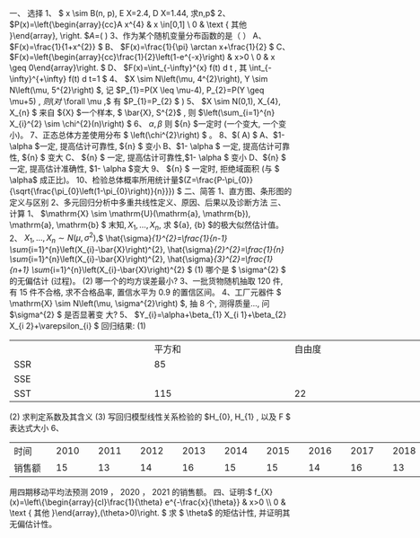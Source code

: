 一、 选择
 1、 $ x \sim B(n, p), E X=2.4, D X=1.44, 求n,p$
 2、  $P(x)=\left\{\begin{array}{cc}A x^{4} & x \in[0,1] \\ 0 & \text { 其他 }\end{array}, \right. $$A=$(      )
 3、作为某个随机变量分布函数的是（      ）
 A、  $F(x)=\frac{1}{1+x^{2}} $
 B、  $F(x)=\frac{1}{\pi} \arctan x+\frac{1}{2} $
 C、  $F(x)=\left\{\begin{array}{cc}\frac{1}{2}\left(1-e^{-x}\right) & x>0 \\ 0 & x \geq 0\end{array}\right. $
 D、  $F(x)=\int_{-\infty}^{x} f(t) d t , 其  \int_{-\infty}^{+\infty} f(t) d t=1 $
 4、  $X \sim N\left(\mu, 4^{2}\right), Y \sim N\left(\mu, 5^{2}\right) $, 记  $P_{1}=P(X \leq \mu-4), P_{2}=P(Y \geq \mu+5) , $则 (对$  \forall \mu ,$ 有  $P_{1}=P_{2} $ )
 5、  $X \sim N(0,1), X_{4}, X_{n} $ 来自 ${X}  $一个样本, $ \bar{X}, S^{2}$ , 则  $\left(\sum_{i=1}^{n} X_{i}^{2} \sim \chi^{2}(n)\right) $
 6、  $\alpha, \beta$  则 ${n} $一定时 (一个变大, 一个变小)。
 7、正态总体方差使用分布 $ \left(\chi^{2}\right) $ 。
 8、$(   A)  $
 A、$1-  \alpha  $一定, 提高估计可靠性,  ${n} $ 变小
 B、$1-  \alpha  $ 一定, 提高估计可靠性,  ${n} $  变大
 C、 ${n} $  一定, 提高估计可靠性,$1-  \alpha  $  变小
 D、${n} $ 一定, 提高估计准确性, $1-  \alpha  $变大
 9、  ${n} $  一定时, 拒绝域面积 (与 $ \alpha$  成正比)。
 10、检验总体概率所用统计量$(Z=\frac{P-\pi_{0}}{\sqrt{\frac{\pi_{0}\left(1-\pi_{0}\right)}{n}}}) $
 二、简答
 1、直方图、条形图的定义与区别
 2、多元回归分析中多重共线性定义、原因、后果以及诊断方法
 三、计算
 1、  $\mathrm{X} \sim \mathrm{U}(\mathrm{a}, \mathrm{b}), \mathrm{a}, \mathrm{b} $ 末知$,  X_{1}, \ldots, X_{n} ,$ 求 ${a}, {b}  $的极大似然估计值。
 2、  $X_{1}, \ldots, X_{n} \sim N\left(\mu, \sigma^{2}\right) ,$$ \hat{\sigma}_{1}^{2}=\frac{1}{n-1} \sum_{i=1}^{n}\left(X_{i}-\bar{X}\right)^{2}, \hat{\sigma}_{2}^{2}=\frac{1}{n} \sum_{i=1}^{n}\left(X_{i}-\bar{X}\right)^{2}, \hat{\sigma}_{3}^{2}=\frac{1}{n+1} \sum_{i=1}^{n}\left(X_{i}-\bar{X}\right)^{2} $
 (1) 哪个是 $ \sigma^{2} $ 的无偏估计 (过程)。
 (2)  哪一个的均方误差最小?
 3、一批货物随机抽取 120 件, 有 15 件不合格, 求不合格品率, 置信水平为  0.9  的置信区间。
 4、工厂元器件 $ \mathrm{X} \sim N\left(\mu, \sigma^{2}\right) $, 抽 8 个, 测得质量..., 问  $\sigma^{2} $ 是否显著变 大?
 5、  $Y_{i}=\alpha+\beta_{1} X_{i 1}+\beta_{2} X_{i 2}+\varepsilon_{i} $ 回归结果:
 (1)
 <table data-lake-id="cRvSf" id="cRvSf" width-mode="contain" class="lake-table" style="width: 750px"><colgroup><col width="250"><col width="250"><col width="250"></colgroup><tbody><tr data-lake-id="ud1b224cd" id="ud1b224cd"><td data-lake-id="u21d221ff" id="u21d221ff">

 </td><td data-lake-id="u5993c474" id="u5993c474">平方和
 </td><td data-lake-id="ua082649e" id="ua082649e">自由度
 </td></tr><tr data-lake-id="u9dfa3654" id="u9dfa3654"><td data-lake-id="u4075dc2b" id="u4075dc2b">SSR
 </td><td data-lake-id="ub6625e19" id="ub6625e19">85
 </td><td data-lake-id="u9926956b" id="u9926956b">

 </td></tr><tr data-lake-id="ua9b398c6" id="ua9b398c6"><td data-lake-id="u7db588e1" id="u7db588e1">SSE
 </td><td data-lake-id="u837b4280" id="u837b4280">

 </td><td data-lake-id="ufb8a035b" id="ufb8a035b">

 </td></tr><tr data-lake-id="uafe3fb86" id="uafe3fb86"><td data-lake-id="ud01ef0ed" id="ud01ef0ed">SST
 </td><td data-lake-id="uf64267da" id="uf64267da">115
 </td><td data-lake-id="u41227c34" id="u41227c34">22
 </td></tr></tbody></table>(2) 求判定系数及其含义
 (3) 写回归模型线性关系检验的  $H_{0}, H_{1} , 以及  F $ 表达式大小
 6、
 <table data-lake-id="mQ5tY" id="mQ5tY" width-mode="contain" class="lake-table" style="width: 750px"><colgroup><col width="75"><col width="75"><col width="75"><col width="75"><col width="75"><col width="75"><col width="75"><col width="75"><col width="75"><col width="75"></colgroup><tbody><tr data-lake-id="ue97be447" id="ue97be447"><td data-lake-id="ud75f4a90" id="ud75f4a90">时间
 </td><td data-lake-id="ued41c308" id="ued41c308">2010
 </td><td data-lake-id="ud56a0142" id="ud56a0142">2011
 </td><td data-lake-id="ud86fc5b5" id="ud86fc5b5">2012
 </td><td data-lake-id="u66e93981" id="u66e93981">2013
 </td><td data-lake-id="uedcd3965" id="uedcd3965">2014
 </td><td data-lake-id="u1a5f8f71" id="u1a5f8f71">2015
 </td><td data-lake-id="u6c77e4f5" id="u6c77e4f5">2016
 </td><td data-lake-id="uc7557962" id="uc7557962">2017
 </td><td data-lake-id="u61735626" id="u61735626">2018
 </td></tr><tr data-lake-id="u8cfcd718" id="u8cfcd718"><td data-lake-id="ua27e140d" id="ua27e140d">销售额
 </td><td data-lake-id="ud9dc871c" id="ud9dc871c">15
 </td><td data-lake-id="u57e1dcb5" id="u57e1dcb5">13
 </td><td data-lake-id="u4c5751e4" id="u4c5751e4">14
 </td><td data-lake-id="ud182c781" id="ud182c781">16
 </td><td data-lake-id="uf36410da" id="uf36410da">15
 </td><td data-lake-id="uc490dce7" id="uc490dce7">15
 </td><td data-lake-id="u65dbd39f" id="u65dbd39f">14
 </td><td data-lake-id="ud2ca64a4" id="ud2ca64a4">16
 </td><td data-lake-id="u92fece5d" id="u92fece5d">13
 </td></tr></tbody></table>用四期移动平均法预测  2019 ， 2020 ， 2021  的销售额。
 四、证明:$  f_{X}(x)=\left\{\begin{array}{cl}\frac{1}{\theta} e^{-\frac{x}{\theta}} & x>0 \\ 0 & \text { 其他 }\end{array},(\theta>0)\right. $
 求 $ \theta$  的矩估计性, 并证明其无偏估计性。
 